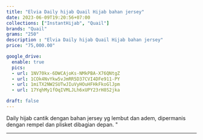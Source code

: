```yaml
---
title: "Elvia Daily hijab Quail Hijab bahan jersey"
date: 2023-06-09T19:20:56+07:00
collections: ["InstantHijab", "Quail"]
brands: "Quail"
grams: "250"
description : "Elvia Daily hijab Quail Hijab bahan jersey"
price: "75,000.00"

google_drive:
  enable: true
  pics:
  - url: 1NV70kx-6DWCAjoKs-NMkPBA-X76QNtgZ
  - url: 1COk4NvYkw5vJmRR5D37CVI4DFe911-PY
  - url: 1miTX2NW2SUTwJIuVyHOuHFHkFkoGlJpm
  - url: 17YqhMy1fOqIVMLJLh6xUPY23rH8S2jka

draft: false
---
```


Daily hijab cantik dengan bahan jersey yg lembut dan adem, dipermanis dengan rempel dan plisket dibagian depan. "

-----------      
   
